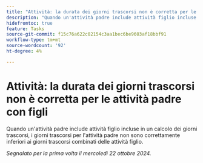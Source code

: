 ```yaml
---
title: "Attività: la durata dei giorni trascorsi non è corretta per le attività padre con figli"
description: "Quando un'attività padre include attività figlio incluse in un calcolo dei giorni trascorsi, i giorni trascorsi per l'attività padre non sono correttamente inferiori ai giorni trascorsi combinati delle attività figlio."
hidefromtoc: true
feature: Tasks
source-git-commit: f15c76a622c02154c3aa1bec6be9603af18bbf91
workflow-type: tm+mt
source-wordcount: '92'
ht-degree: 4%

---
```


# Attività: la durata dei giorni trascorsi non è corretta per le attività padre con figli

Quando un&#39;attività padre include attività figlio incluse in un calcolo dei giorni trascorsi, i giorni trascorsi per l&#39;attività padre non sono correttamente inferiori ai giorni trascorsi combinati delle attività figlio.

_Segnalato per la prima volta il mercoledì 22 ottobre 2024._
